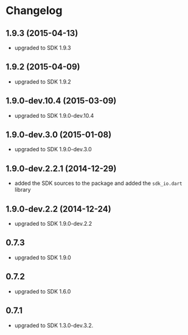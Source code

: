 # Changelog

## 1.9.3 (2015-04-13)
- upgraded to SDK 1.9.3

## 1.9.2 (2015-04-09)
- upgraded to SDK 1.9.2

## 1.9.0-dev.10.4 (2015-03-09)
- upgraded to SDK 1.9.0-dev.10.4

## 1.9.0-dev.3.0 (2015-01-08)
- upgraded to SDK 1.9.0-dev.3.0

## 1.9.0-dev.2.2.1 (2014-12-29)
- added the SDK sources to the package and added the `sdk_io.dart` library

## 1.9.0-dev.2.2 (2014-12-24)
- upgraded to SDK 1.9.0-dev.2.2

## 0.7.3
- upgraded to SDK 1.9.0

## 0.7.2
- upgraded to SDK 1.6.0

## 0.7.1
- upgraded to SDK 1.3.0-dev.3.2.
